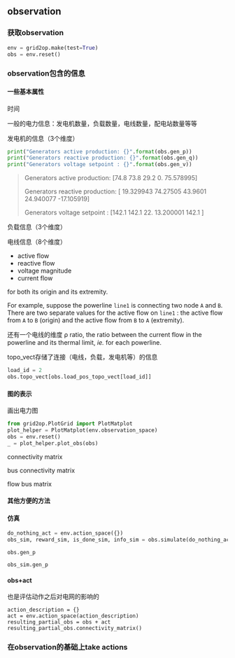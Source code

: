 ## observation

### 获取observation

```python
env = grid2op.make(test=True)
obs = env.reset() 
```

### observation包含的信息

#### 一些基本属性

时间

一般的电力信息：发电机数量，负载数量，电线数量，配电站数量等等

发电机的信息（3个维度）

```python
print("Generators active production: {}".format(obs.gen_p))
print("Generators reactive production: {}".format(obs.gen_q))
print("Generators voltage setpoint : {}".format(obs.gen_v))
```

>Generators active production: [74.8      73.8      29.2       0.       75.578995] 
>
>Generators reactive production: [ 19.329943  74.27505   43.9601    24.940077 -17.105919] 
>
>Generators voltage setpoint : [142.1      142.1       22.        13.200001 142.1     ]

负载信息（3个维度）

电线信息（8个维度）

- active flow
- reactive flow
- voltage magnitude
- current flow

for both its origin and its extremity.

For example, suppose the powerline `line1` is connecting two node `A` and `B`. There are two separate values for the active flow on `line1` : the active flow from `A` to `B` (origin) and the active flow from `B` to `A` (extremity).

还有一个电线的维度 ρ ratio, the ratio between the current flow in the powerline and its thermal limit, *ie.* for each powerline. 

topo_vect存储了连接（电线，负载，发电机等）的信息

```python
load_id = 2
obs.topo_vect[obs.load_pos_topo_vect[load_id]]
```

#### 图的表示

画出电力图

```python
from grid2op.PlotGrid import PlotMatplot
plot_helper = PlotMatplot(env.observation_space)
obs = env.reset()
_ = plot_helper.plot_obs(obs)
```

connectivity matrix

bus connectivity matrix

flow bus matrix

#### 其他方便的方法

#### 仿真

```python
do_nothing_act = env.action_space({})
obs_sim, reward_sim, is_done_sim, info_sim = obs.simulate(do_nothing_act)
```

```
obs.gen_p
```

```
obs_sim.gen_p
```

#### obs+act

也是评估动作之后对电网的影响的

```
action_description = {}
act = env.action_space(action_description)
resulting_partial_obs = obs + act
resulting_partial_obs.connectivity_matrix()
```

### 在observation的基础上take actions
